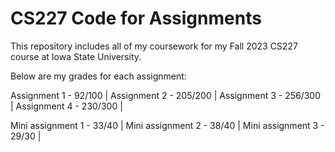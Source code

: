 # CS227 Code for Assignments
This repository includes all of my coursework for my Fall 2023 CS227 course at Iowa State University.

Below are my grades for each assignment:

Assignment 1 - 92/100 |
Assignment 2 - 205/200 |
Assignment 3 - 256/300 |
Assignment 4 - 230/300 |

Mini assignment 1 - 33/40 |
Mini assignment 2 - 38/40 |
Mini assignment 3 - 29/30 |
